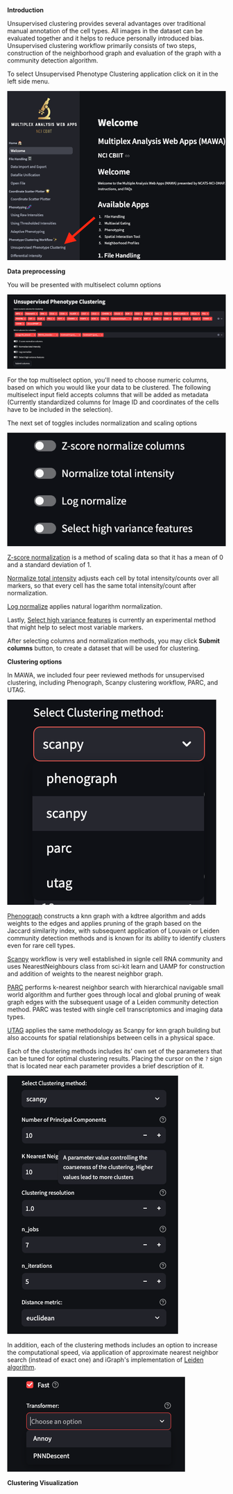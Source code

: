 **Introduction**

Unsupervised clustering provides several advantages over traditional manual annotation of the cell types. All images in the dataset can be evaluated together and it helps to reduce personally introduced bias. Unsupervised clustering workflow primarily consists of two steps, construction of the neighborhood graph and evaluation of the graph with a community detection algorithm. 

To select Unsupervised Phenotype Clustering application click on it in the left side menu.

![UC_location](images/uc_location.png)

**Data preprocessing**

You will be presented with multiselect column options

![Create_adata](images/create_adata.png)

For the top multiselect option, you'll need to choose numeric columns, based on which you would like your data to be clustered.
The following multiselect input field accepts columns that will be added as metadata (Currently standardized columns for Image ID and coordinates of the cells have to be included in the selection).

The next set of toggles includes normalization and scaling options

![Normalization_options](images/normalization_options.png)

[Z-score normalization](https://scanpy.readthedocs.io/en/stable/generated/scanpy.pp.scale.html) is a method of scaling data so that it has a mean of 0 and a standard deviation of 1.

[Normalize total intensity](https://scanpy.readthedocs.io/en/stable/generated/scanpy.pp.normalize_total.html) adjusts each cell by total intensity/counts over all markers, so that every cell has the same total intensity/count after normalization.

[Log normalize](https://scanpy.readthedocs.io/en/stable/generated/scanpy.pp.log1p.html) applies natural logarithm normalization.

Lastly, [Select high variance features](https://scanpy.readthedocs.io/en/stable/generated/scanpy.pp.highly_variable_genes.html) is currently an experimental method that might help to select most variable markers.

After selecting columns and normalization methods, you may click **Submit columns** button, to create a dataset that will be used for clustering.

**Clustering options**

In MAWA, we included four peer reviewed methods for unsupervised clustering, including Phenograph, Scanpy clustering workflow, PARC, and UTAG.

![Clustering_methods](images/clustering_methods.png)

[Phenograph](https://github.com/dpeerlab/phenograph?tab=readme-ov-file) constructs a knn graph with a kdtree algorithm and adds weights to the edges and applies pruning of the graph based on the Jaccard similarity index, with subsequent application of Louvain or Leiden community detection methods and is known for its ability to identify clusters even for rare cell types.

[Scanpy](https://github.com/scverse/scanpy) workflow is very well established in signle cell RNA community and uses NearestNeighbours class from sci-kit learn and UAMP for construction and addition of weights to the nearest neighbor graph. 

[PARC](https://github.com/ShobiStassen/PARC) performs k-nearest neighbor search with hierarchical navigable small world algorithm and further goes through local and global pruning of weak graph edges with the subsequent usage of a Leiden community detection method. PARC was tested with single cell transcriptomics and imaging data types.

[UTAG](https://github.com/ElementoLab/utag) applies the same methodology as Scanpy for knn graph building but also accounts for spatial relationships between cells in a physical space.

Each of the clustering methods includes its' own set of the parameters that can be tuned for optimal clustering results. Placing the cursor on the `?` sign that is located near each parameter provides a brief description of it.

![Clustering_parameters](images/Clustering_parameters.png)

In addition, each of the clustering methods includes an option to increase the computational speed, via application of approximate nearest neighbor search (instead of exact one) and iGraph's implementation of [Leiden algorithm](https://python.igraph.org/en/stable/api/igraph.Graph.html#community_leiden).

![Fast_options](images/fast_options.png)

**Clustering Visualization**

